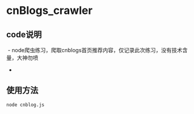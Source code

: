 # cnBlogs_crawler
## code说明
  - node爬虫练习，爬取cnblogs首页推荐内容，仅记录此次练习，没有技术含量，大神勿喷 
  - [博客园]:(https://www.cnblogs.com/)
## 使用方法
`node cnblog.js`
